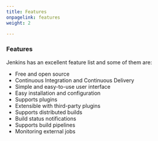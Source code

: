 ```yaml
---
title: Features
onpagelink: features
weight: 2

---
```


### Features

Jenkins has an excellent feature list and some of them are:

- Free and open source
- Continuous Integration and Continuous Delivery
- Simple and easy-to-use user interface
- Easy installation and configuration
- Supports plugins
- Extensible with third-party plugins
- Supports distributed builds
- Build status notifications
- Supports build pipelines
- Monitoring external jobs
 